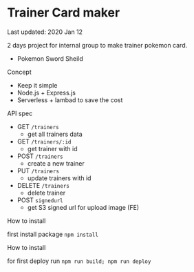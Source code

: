 # Trainer Card maker
Last updated: 2020 Jan 12

2 days project for internal group to make trainer pokemon card. 
- Pokemon Sword Sheild 

Concept
- Keep it simple
- Node.js + Express.js
- Serverless + lambad to save the cost

API spec
- GET `/trainers` 
    - get all trainers data
- GET `/trainers/:id`
    - get trainer with id 
- POST `/trainers`
    - create a new trainer
- PUT `/trainers`
    - update trainers with id
- DELETE `/trainers`
    - delete trainer 
- POST `signedurl`
    - get S3 signed url for upload image (FE)


How to install

first install package
```npm install```

How to install 

for first deploy run 
```npm run build; npm run deploy```
